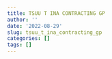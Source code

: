 ```yaml
---
title: TSUU T INA CONTRACTING GP
author: ''
date: '2022-08-29'
slug: tsuu_t_ina_contracting_gp
categories: []
tags: []
---
```

